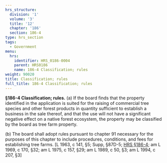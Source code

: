 ```yaml
---
hrs_structure:
  division: '1'
  volume: '3'
  title: '12'
  chapter: '186'
  section: 186-4
type: hrs_section
tags:
  - Government
menu:
  hrs:
    identifier: HRS_0186-0004
    parent: HRS0186
    name: 186-4 Classification; rules
weight: 90020
title: Classification; rules
full_title: 186-4 Classification; rules
---
```

**§186-4 Classification; rules.** (a) If the board finds that the property identified in the application is suited for the raising of commercial tree species and other forest products in quantity sufficient to establish a business in the sale thereof, and that the use will not have a significant negative effect on a native forest ecosystem, the property may be classified by the board as tree farm property.

(b) The board shall adopt rules pursuant to chapter 91 necessary for the purposes of this chapter to include procedures, conditions, and fees for establishing tree farms. [L 1963, c 141, §5; Supp, §87D-5; [HRS §186-4](/title-12/chapter-186/section-186-4/); am L 1969, c 170, §32; am L 1975, c 157, §29; am L 1989, c 50, §3; am L 1994, c 207, §3]